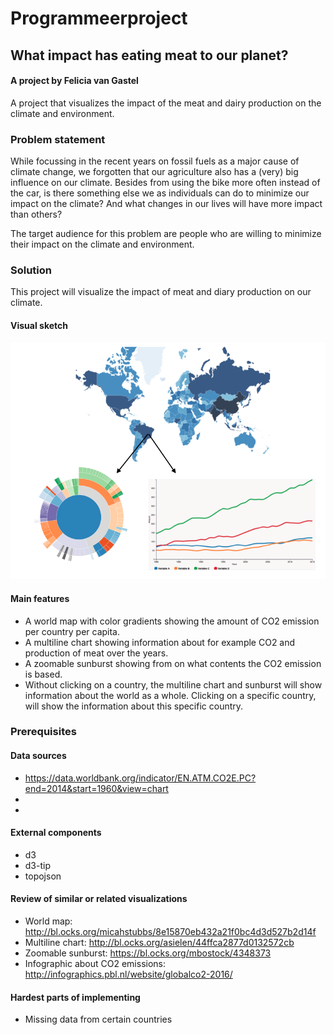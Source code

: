 # Programmeerproject

## What impact has eating meat to our planet?
#### A project by Felicia van Gastel

A project that visualizes the impact of the meat and dairy production on the climate and environment.

### Problem statement
While focussing in the recent years on fossil fuels as a major cause of climate change, we forgotten that our agriculture also has a (very) big influence on our climate. Besides from using the bike more often instead of the car, is there something else we as individuals can do to minimize our impact on the climate? And what changes in our lives will have more impact than others?

The target audience for this problem are people who are willing to minimize their impact on
the climate and environment.

### Solution
This project will visualize the impact of meat and diary production on our climate.

#### Visual sketch
![Sketch.png](https://github.com/11096187/programmeerproject/blob/master/doc/Sketch.png)

#### Main features
- A world map with color gradients showing the amount of CO2 emission per country per capita.
- A multiline chart showing information about for example CO2 and production of meat over the years.
- A zoomable sunburst showing from on what contents the CO2 emission is based.
- Without clicking on a country, the multiline chart and sunburst will show information about the world as a whole. Clicking on a specific country, will show the information about this specific country.

### Prerequisites
#### Data sources
- https://data.worldbank.org/indicator/EN.ATM.CO2E.PC?end=2014&start=1960&view=chart
-
-

#### External components
- d3
- d3-tip
- topojson

#### Review of similar or related visualizations
- World map: http://bl.ocks.org/micahstubbs/8e15870eb432a21f0bc4d3d527b2d14f
- Multiline chart: http://bl.ocks.org/asielen/44ffca2877d0132572cb
- Zoomable sunburst: https://bl.ocks.org/mbostock/4348373
- Infographic about CO2 emissions: http://infographics.pbl.nl/website/globalco2-2016/

#### Hardest parts of implementing
- Missing data from certain countries
